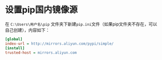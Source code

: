 # 设置pip国内镜像源

在 `C:\Users\用户名\pip` 文件夹下新建`pip.ini`文件（如果pip文件夹不存在，可以自己创建），内容如下：

```ini
[global]
index-url = http://mirrors.aliyun.com/pypi/simple/
[install]
trusted-host = mirrors.aliyun.com
```